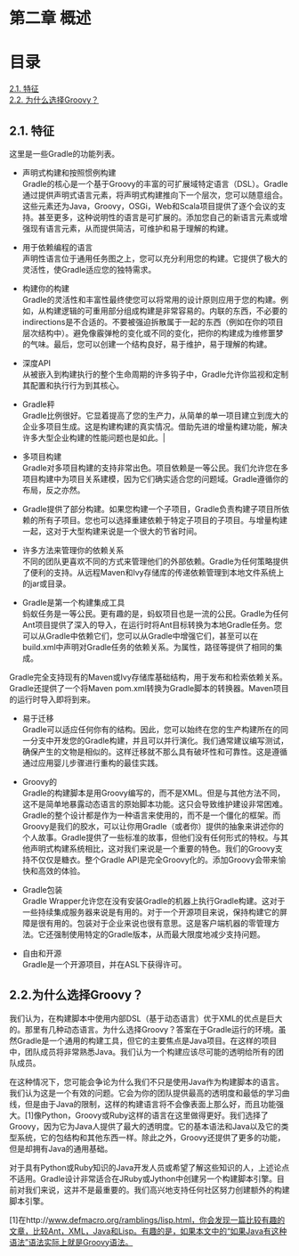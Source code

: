 # 第二章 概述
**目录**
====
[2.1. 特征](#2.1.-特征)\
[2.2. 为什么选择Groovy？](#2.2.为什么选择groovy？)

## 2.1. 特征
这里是一些Gradle的功能列表。

* 声明式构建和按照惯例构建 \
Gradle的核心是一个基于Groovy的丰富的可扩展域特定语言（DSL）。Gradle通过提供声明式语言元素，将声明式构建推向下一个层次，您可以随意组合。这些元素还为Java，Groovy，OSGi，Web和Scala项目提供了逐个会议的支持。甚至更多，这种说明性的语言是可扩展的。添加您自己的新语言元素或增强现有语言元素，从而提供简洁，可维护和易于理解的构建。

* 用于依赖编程的语言\
声明性语言位于通用任务图之上，您可以充分利用您的构建。它提供了极大的灵活性，使Gradle适应您的独特需求。

* 构建你的构建\
Gradle的灵活性和丰富性最终使您可以将常用的设计原则应用于您的构建。例如，从构建逻辑的可重用部分组成构建是非常容易的。内联的东西，不必要的indirections是不合适的。不要被强迫拆散属于一起的东西（例如在你的项目层次结构中）。避免像霰弹枪的变化或不同的变化，把你的构建成为维修噩梦的气味。最后，您可以创建一个结构良好，易于维护，易于理解的构建。

* 深度API\
从被嵌入到构建执行的整个生命周期的许多钩子中，Gradle允许你监视和定制其配置和执行行为到其核心。

* Gradle秤\
Gradle比例很好。它显着提高了您的生产力，从简单的单一项目建立到庞大的企业多项目生成。这是构建构建的真实情况。借助先进的增量构建功能，解决许多大型企业构建的性能问题也是如此。|

* 多项目构建\
Gradle对多项目构建的支持非常出色。项目依赖是一等公民。我们允许您在多项目构建中为项目关系建模，因为它们确实适合您的问题域。Gradle遵循你的布局，反之亦然。

* Gradle提供了部分构建。如果您构建一个子项目，Gradle负责构建子项目所依赖的所有子项目。您也可以选择重建依赖于特定子项目的子项目。与增量构建一起，这对于大型构建来说是一个很大的节省时间。

* 许多方法来管理你的依赖关系\
不同的团队更喜欢不同的方式来管理他们的外部依赖。Gradle为任何策略提供了便利的支持。从远程Maven和Ivy存储库的传递依赖管理到本地文件系统上的jar或目录。

* Gradle是第一个构建集成工具\
蚂蚁任务是一等公民。更有趣的是，蚂蚁项目也是一流的公民。Gradle为任何Ant项目提供了深入的导入，在运行时将Ant目标转换为本地Gradle任务。您可以从Gradle中依赖它们，您可以从Gradle中增强它们，甚至可以在build.xml中声明对Gradle任务的依赖关系。为属性，路径等提供了相同的集成。

Gradle完全支持现有的Maven或Ivy存储库基础结构，用于发布和检索依赖关系。Gradle还提供了一个将Maven pom.xml转换为Gradle脚本的转换器。Maven项目的运行时导入即将到来。

* 易于迁移\
Gradle可以适应任何你有的结构。因此，您可以始终在您的生产构建所在的同一分支中开发您的Gradle构建，并且可以并行演化。我们通常建议编写测试，确保产生的文物是相似的。这样迁移就不那么具有破坏性和可靠性。这是遵循通过应用婴儿步骤进行重构的最佳实践。

* Groovy的\
Gradle的构建脚本是用Groovy编写的，而不是XML。但是与其他方法不同，这不是简单地暴露动态语言的原始脚本功能。这只会导致维护建设非常困难。Gradle的整个设计都是作为一种语言来使用的，而不是一个僵化的框架。而Groovy是我们的胶水，可以让你用Gradle（或者你）提供的抽象来讲述你的个人故事。Gradle提供了一些标准的故事，但他们没有任何形式的特权。与其他声明式构建系统相比，这对我们来说是一个重要的特色。我们的Groovy支持不仅仅是糖衣。整个Gradle API是完全Groovy化的。添加Groovy会带来愉快和高效的体验。

* Gradle包装\
Gradle Wrapper允许您在没有安装Gradle的机器上执行Gradle构建。这对于一些持续集成服务器来说是有用的。对于一个开源项目来说，保持构建它的屏障是很有用的。包装对于企业来说也很有意思。这是客户端机器的零管理方法。它还强制使用特定的Gradle版本，从而最大限度地减少支持问题。

* 自由和开源\
Gradle是一个开源项目，并在ASL下获得许可。


## 2.2.为什么选择Groovy？
我们认为，在构建脚本中使用内部DSL（基于动态语言）优于XML的优点是巨大的。那里有几种动态语言。为什么选择Groovy？答案在于Gradle运行的环境。虽然Gradle是一个通用的构建工具，但它的主要焦点是Java项目。在这样的项目中，团队成员将非常熟悉Java。我们认为一个构建应该尽可能的透明给所有的团队成员。

在这种情况下，您可能会争论为什么我们不只是使用Java作为构建脚本的语言。我们认为这是一个有效的问题。它会为你的团队提供最高的透明度和最低的学习曲线，但是由于Java的限制，这样的构建语言将不会像表面上那么好，而且功能强大。[1]像Python，Groovy或Ruby这样的语言在这里做得更好。我们选择了Groovy，因为它为Java人提供了最大的透明度。它的基本语法和Java以及它的类型系统，它的包结构和其他东西一样。除此之外，Groovy还提供了更多的功能，但是却拥有Java的通用基础。

对于具有Python或Ruby知识的Java开发人员或希望了解这些知识的人，上述论点不适用。Gradle设计非常适合在JRuby或Jython中创建另一个构建脚本引擎。目前对我们来说，这并不是最重要的。我们高兴地支持任何社区努力创建额外的构建脚本引擎。


[1]在http://www.defmacro.org/ramblings/lisp.html，你会发现一篇比较有趣的文章，比较Ant，XML，Java和Lisp。有趣的是，如果本文中的“如果Java有这种语法”语法实际上就是Groovy语法。